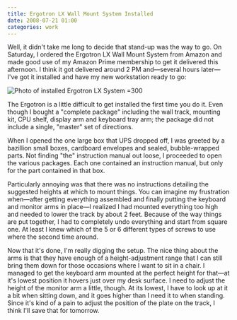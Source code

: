 ```yaml
---
title: Ergotron LX Wall Mount System Installed
date: 2008-07-21 01:00
categories: work
---
```


Well, it didn't take me long to decide that stand-up was the way to go. On
Saturday, I ordered the Ergotron LX Wall Mount System from Amazon and made good
use of my Amazon Prime membership to get it delivered this afternoon. I think it
got delivered around 2 PM and—several hours later—I've got it installed and have
my new workstation ready to go:

<!-- more -->

![Photo of installed Ergotron LX System
=300](/images/2008/07/ergotron-lx-wall-mount-system-installed/ergotron_lx_system_installed.jpg)

The Ergotron is a little difficult to get installed the first time you do it.
Even though I bought a "complete package" including the wall track, mounting
kit, CPU shelf, display arm and keyboard tray arm; the package did not include a
single, "master" set of directions.

When I opened the one large box that UPS dropped off, I was greeted by a
bazillion small boxes, cardboard envelopes and sealed, bubble-wrapped parts. Not
finding "the" instruction manual out loose, I proceeded to open the various
packages. Each one contained an instruction manual, but only for the part
contained in that box.

Particularly annoying was that there was no instructions detailing the suggested
heights at which to mount things. You can imagine my frustration when—after
getting everything assembled and finally putting the keyboard and monitor arms
in place—I realized I had mounted everything too high and needed to lower the
track by about 2 feet. Because of the way things are put together, I had to
completely undo everything and start from square one. At least I knew which of
the 5 or 6 different types of screws to use where the second time around.

Now that it's done, I'm really digging the setup. The nice thing about the arms
is that they have enough of a height-adjustment range that I can still bring
them down for those occasions where I want to sit in a chair. I managed to get
the keyboard arm mounted at the perfect height for that—at it's lowest position
it hovers just over my desk surface. I need to adjust the height of the monitor
arm a little, though. At its lowest, I have to look up at it a bit when sitting
down, and it goes higher than I need it to when standing. Since it's kind of a
pain to adjust the position of the plate on the track, I think I'll save that
for tomorrow.
